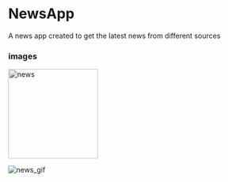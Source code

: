 # NewsApp

A news app created to get the latest news from different sources 

### images


<img width="181" alt="news" src="https://user-images.githubusercontent.com/4128893/38970741-e20f776c-435c-11e8-9744-24d0e731bf7e.PNG">


![news_gif](https://user-images.githubusercontent.com/4128893/38970739-dfff242c-435c-11e8-84df-e83d6ddcc6bd.gif)

